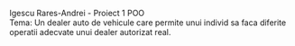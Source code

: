 Igescu Rares-Andrei - Proiect 1 POO      
Tema: Un dealer auto de vehicule care permite unui individ sa faca diferite operatii adecvate unui dealer autorizat real.
